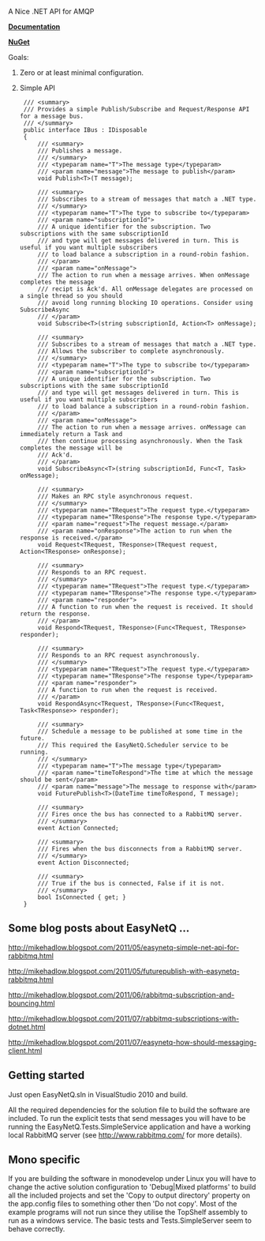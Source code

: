 A Nice .NET API for AMQP

**[Documentation](https://github.com/mikehadlow/EasyNetQ/wiki/Introduction)**

**[NuGet](http://nuget.org/List/Packages/EasyNetQ)**

Goals:

1. Zero or at least minimal configuration.
2. Simple API

		/// <summary>
		/// Provides a simple Publish/Subscribe and Request/Response API for a message bus.
		/// </summary>
		public interface IBus : IDisposable
		{
			/// <summary>
			/// Publishes a message.
			/// </summary>
			/// <typeparam name="T">The message type</typeparam>
			/// <param name="message">The message to publish</param>
			void Publish<T>(T message);

			/// <summary>
			/// Subscribes to a stream of messages that match a .NET type.
			/// </summary>
			/// <typeparam name="T">The type to subscribe to</typeparam>
			/// <param name="subscriptionId">
			/// A unique identifier for the subscription. Two subscriptions with the same subscriptionId
			/// and type will get messages delivered in turn. This is useful if you want multiple subscribers
			/// to load balance a subscription in a round-robin fashion.
			/// </param>
			/// <param name="onMessage">
			/// The action to run when a message arrives. When onMessage completes the message
			/// recipt is Ack'd. All onMessage delegates are processed on a single thread so you should
			/// avoid long running blocking IO operations. Consider using SubscribeAsync
			/// </param>
			void Subscribe<T>(string subscriptionId, Action<T> onMessage);

			/// <summary>
			/// Subscribes to a stream of messages that match a .NET type.
			/// Allows the subscriber to complete asynchronously.
			/// </summary>
			/// <typeparam name="T">The type to subscribe to</typeparam>
			/// <param name="subscriptionId">
			/// A unique identifier for the subscription. Two subscriptions with the same subscriptionId
			/// and type will get messages delivered in turn. This is useful if you want multiple subscribers
			/// to load balance a subscription in a round-robin fashion.
			/// </param>
			/// <param name="onMessage">
			/// The action to run when a message arrives. onMessage can immediately return a Task and
			/// then continue processing asynchronously. When the Task completes the message will be
			/// Ack'd.
			/// </param>
			void SubscribeAsync<T>(string subscriptionId, Func<T, Task> onMessage);

			/// <summary>
			/// Makes an RPC style asynchronous request.
			/// </summary>
			/// <typeparam name="TRequest">The request type.</typeparam>
			/// <typeparam name="TResponse">The response type.</typeparam>
			/// <param name="request">The request message.</param>
			/// <param name="onResponse">The action to run when the response is received.</param>
			void Request<TRequest, TResponse>(TRequest request, Action<TResponse> onResponse);

			/// <summary>
			/// Responds to an RPC request.
			/// </summary>
			/// <typeparam name="TRequest">The request type.</typeparam>
			/// <typeparam name="TResponse">The response type.</typeparam>
			/// <param name="responder">
			/// A function to run when the request is received. It should return the response.
			/// </param>
			void Respond<TRequest, TResponse>(Func<TRequest, TResponse> responder);

			/// <summary>
			/// Responds to an RPC request asynchronously.
			/// </summary>
			/// <typeparam name="TRequest">The request type.</typeparam>
			/// <typeparam name="TResponse">The response type</typeparam>
			/// <param name="responder">
			/// A function to run when the request is received.
			/// </param>
			void RespondAsync<TRequest, TResponse>(Func<TRequest, Task<TResponse>> responder);

			/// <summary>
			/// Schedule a message to be published at some time in the future.
			/// This required the EasyNetQ.Scheduler service to be running.
			/// </summary>
			/// <typeparam name="T">The message type</typeparam>
			/// <param name="timeToRespond">The time at which the message should be sent</param>
			/// <param name="message">The message to response with</param>
			void FuturePublish<T>(DateTime timeToRespond, T message);

			/// <summary>
			/// Fires once the bus has connected to a RabbitMQ server.
			/// </summary>
			event Action Connected;

			/// <summary>
			/// Fires when the bus disconnects from a RabbitMQ server.
			/// </summary>
			event Action Disconnected;

			/// <summary>
			/// True if the bus is connected, False if it is not.
			/// </summary>
			bool IsConnected { get; }
		}

## Some blog posts about EasyNetQ ...

http://mikehadlow.blogspot.com/2011/05/easynetq-simple-net-api-for-rabbitmq.html

http://mikehadlow.blogspot.com/2011/05/futurepublish-with-easynetq-rabbitmq.html

http://mikehadlow.blogspot.com/2011/06/rabbitmq-subscription-and-bouncing.html

http://mikehadlow.blogspot.com/2011/07/rabbitmq-subscriptions-with-dotnet.html

http://mikehadlow.blogspot.com/2011/07/easynetq-how-should-messaging-client.html

## Getting started

Just open EasyNetQ.sln in VisualStudio 2010 and build.

All the required dependencies for the solution file to build the software are included. To run the explicit tests that send messages you will have to be running the EasyNetQ.Tests.SimpleService application and have a working local RabbitMQ server (see http://www.rabbitmq.com/ for more details).

## Mono specific

If you are building the software in monodevelop under Linux you will have to change the active solution configuration to 'Debug|Mixed platforms' to build all the included projects and set the 'Copy to output directory' property on  the app.config files to something other then 'Do not copy'. Most of the example programs will not run since they utilise the TopShelf assembly to run as a windows service. The basic tests and Tests.SimpleServer seem to behave correctly.
